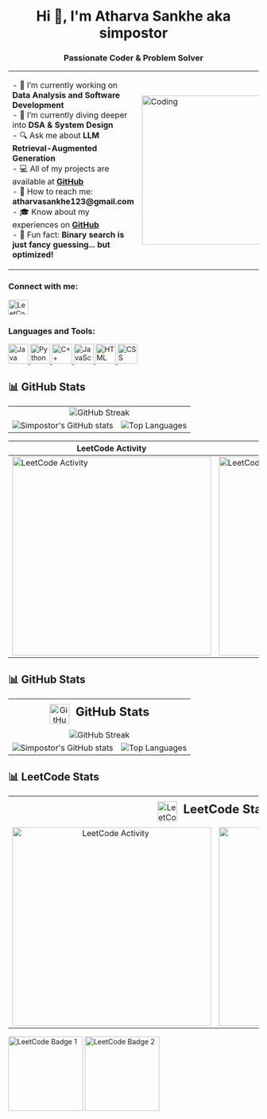 <h1 align="center">Hi 👋, I'm Atharva Sankhe aka simpostor</h1>
<h3 align="center">Passionate Coder & Problem Solver</h3>

<table>
  <tr>
    <td>
      <p>
        - 🔭 I’m currently working on <strong>Data Analysis and Software Development</strong><br>
        - 🌱 I’m currently diving deeper into <strong>DSA & System Design</strong><br>
        - 🔍 Ask me about <strong>LLM Retrieval-Augmented Generation</strong><br>
        - 💻 All of my projects are available at <a href="https://github.com/simpostor"><strong>GitHub</strong></a><br>
        - 📧 How to reach me: <strong>atharvasankhe123@gmail.com</strong><br>
        - 🎓 Know about my experiences on <a href="https://github.com/simpostor"><strong>GitHub</strong></a><br>
        - 🚀 Fun fact: <strong>Binary search is just fancy guessing... but optimized!</strong>
      </p>
    </td>
    <td>
      <img src="https://cdn.dribbble.com/users/1059583/screenshots/4171367/coding-freak.gif" alt="Coding" width="300" />
    </td>
  </tr>
</table>

<h3>Connect with me:</h3>
<p>
  <a href="https://www.leetcode.com/simpostor" target="_blank">
    <img src="https://raw.githubusercontent.com/rahuldkjain/github-profile-readme-generator/master/src/images/icons/Social/leet-code.svg" alt="LeetCode" height="30" width="40" />
  </a>
</p>

<h3>Languages and Tools:</h3>
<p>
  <a href="https://www.java.com" target="_blank" rel="noreferrer">
    <img src="https://cdn.jsdelivr.net/gh/devicons/devicon/icons/java/java-original.svg" alt="Java" width="40" height="40" />
  </a>
  <a href="https://www.python.org" target="_blank" rel="noreferrer">
    <img src="https://cdn.jsdelivr.net/gh/devicons/devicon/icons/python/python-original.svg" alt="Python" width="40" height="40" />
  </a>
  <a href="https://www.w3schools.com/cpp/" target="_blank" rel="noreferrer">
    <img src="https://cdn.jsdelivr.net/gh/devicons/devicon/icons/cplusplus/cplusplus-original.svg" alt="C++" width="40" height="40" />
  </a>
  <a href="https://developer.mozilla.org/en-US/docs/Web/JavaScript" target="_blank" rel="noreferrer">
    <img src="https://cdn.jsdelivr.net/gh/devicons/devicon/icons/javascript/javascript-original.svg" alt="JavaScript" width="40" height="40" />
  </a>
  <a href="https://developer.mozilla.org/en-US/docs/Web/HTML" target="_blank" rel="noreferrer">
    <img src="https://cdn.jsdelivr.net/gh/devicons/devicon/icons/html5/html5-original.svg" alt="HTML" width="40" height="40" />
  </a>
  <a href="https://developer.mozilla.org/en-US/docs/Web/CSS" target="_blank" rel="noreferrer">
    <img src="https://cdn.jsdelivr.net/gh/devicons/devicon/icons/css3/css3-original.svg" alt="CSS" width="40" height="40" />
  </a>
</p>



## 📊 GitHub Stats

<table>
  <tr>
    <td align="center" colspan="2">
      <img src="https://nirzak-streak-stats.vercel.app?user=simpostor&theme=dark&hide_border=true&card_width=800" alt="GitHub Streak" />
    </td>
  </tr>
  <tr>
    <td align="center">
      <img src="https://github-readme-stats.vercel.app/api?username=simpostor&theme=dark&hide=issues&show_icons=true&rank_icon=github" alt="Simpostor's GitHub stats" />
    </td>
    <td align="center">
      <img src="https://github-readme-stats.vercel.app/api/top-langs/?username=simpostor&layout=compact&theme=dark" alt="Top Languages" />
    </td>
  </tr>
</table>



| LeetCode Activity | LeetCode Heatmap |
|-------------------|-----------------|
| <img src="https://leetcard.jacoblin.cool/simpostor?theme=dark&ext=activity&height=400" width="400" alt="LeetCode Activity" /> | <img src="https://leetcard.jacoblin.cool/simpostor?theme=dark&ext=heatmap&height=400" width="400" alt="LeetCode Heatmap" /> |


## 📊 GitHub Stats

<table width="800">
  <tr>
    <td colspan="2" align="center" style="padding: 10px;">
      <img src="https://upload.wikimedia.org/wikipedia/commons/9/91/Octicons-mark-github.svg" alt="GitHub Logo" width="40" style="vertical-align: middle; margin-right: 8px;" />
      <span style="font-size: 24px; font-weight: bold;">GitHub Stats</span>
    </td>
  </tr>
  <tr>
    <td colspan="2" align="center">
      <img src="https://nirzak-streak-stats.vercel.app?user=simpostor&theme=dark&hide_border=true&card_width=800" alt="GitHub Streak" />
    </td>
  </tr>
  <tr>
    <td align="center">
      <img src="https://github-readme-stats.vercel.app/api?username=simpostor&theme=dark&hide=issues&show_icons=true&rank_icon=github" alt="Simpostor's GitHub stats" />
    </td>
    <td align="center">
      <img src="https://github-readme-stats.vercel.app/api/top-langs/?username=simpostor&layout=compact&theme=dark" alt="Top Languages" />
    </td>
  </tr>
</table>


## 📊 LeetCode Stats

<table width="800">
  <tr>
    <td colspan="2" align="center" style="padding: 10px;">
      <img src="https://upload.wikimedia.org/wikipedia/commons/1/19/LeetCode_logo_black.svg" alt="LeetCode Logo" width="40" style="vertical-align: middle; margin-right: 8px;" />
      <span style="font-size: 24px; font-weight: bold;">LeetCode Stats</span>
    </td>
  </tr>
  <tr>
    <td align="center">
      <img src="https://leetcard.jacoblin.cool/simpostor?theme=dark&ext=activity&height=400" width="400" alt="LeetCode Activity" />
    </td>
    <td align="center">
      <img src="https://leetcard.jacoblin.cool/simpostor?theme=dark&ext=heatmap&height=400" width="400" alt="LeetCode Heatmap" />
    </td>
  </tr>
</table>






<p>
  <img src="https://assets.leetcode.com/static_assets/others/2550.gif" alt="LeetCode Badge 1" width="150" />
  <img src="https://assets.leetcode.com/static_assets/marketing/202502.gif" alt="LeetCode Badge 2" width="150" />
</p>

